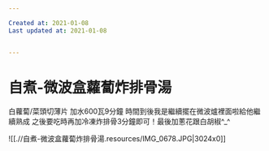 ```yaml
---

Created at: 2021-01-08
Last updated at: 2021-01-08


---
```


# 自煮-微波盒蘿蔔炸排骨湯


白蘿蔔/菜頭切薄片
加水600瓦9分鐘
時間到後我是繼續擺在微波爐裡面啦給他繼續熟成
之後要吃時再加冷凍炸排骨3分鐘即可！最後加蔥花跟白胡椒^\_^

![[.//自煮-微波盒蘿蔔炸排骨湯.resources/IMG_0678.JPG\|3024x0]]

